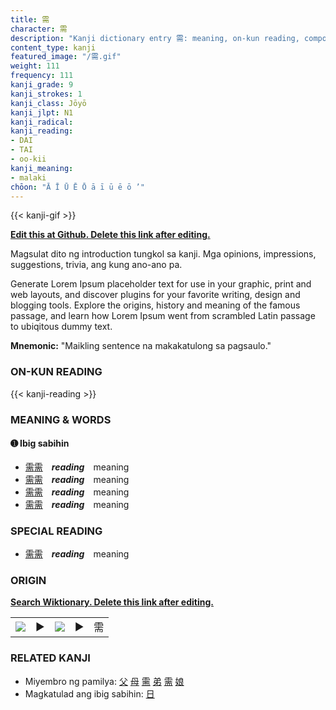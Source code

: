 ```yaml
---
title: 需
character: 需
description: "Kanji dictionary entry 需: meaning, on-kun reading, compounds, origin, related kanji"
content_type: kanji
featured_image: "/需.gif"
weight: 111
frequency: 111
kanji_grade: 9
kanji_strokes: 1
kanji_class: Jōyō
kanji_jlpt: N1
kanji_radical: 
kanji_reading: 
- DAI
- TAI
- oo-kii
kanji_meaning:
- malaki
chōon: "Ā Ī Ū Ē Ō ā ī ū ē ō ’"
---
```

[//]: # (Don't edit the line below. Kanji animated GIF code is automatically generated.)
{{< kanji-gif >}}

[//]: # (Edit below this line.)

**[Edit this at Github. Delete this link after editing.](https://github.com/tim0g/tim/tree/main/content/kanji/需/index.md)**

Magsulat dito ng introduction tungkol sa kanji. Mga opinions, impressions, suggestions, trivia, ang kung ano-ano pa.

Generate Lorem Ipsum placeholder text for use in your graphic, print and web layouts, and discover plugins for your favorite writing, design and blogging tools. Explore the origins, history and meaning of the famous passage, and learn how Lorem Ipsum went from scrambled Latin passage to ubiqitous dummy text.
 
**Mnemonic:** "Maikling sentence na makakatulong sa pagsaulo."

### ON-KUN READING

[//]: # (Don't edit the line below. ON-KUN READING code is automatically generated.)
{{< kanji-reading >}}

### MEANING & WORDS

#### ➊ **Ibig sabihin**
  - [需](../需)[需](../需)　***reading***　meaning
  - [需](../需)[需](../需)　***reading***　meaning
  - [需](../需)[需](../需)　***reading***　meaning
  - [需](../需)[需](../需)　***reading***　meaning

### SPECIAL READING
  - [需](../需)[需](../需)　***reading***　meaning

### ORIGIN

**[Search Wiktionary. Delete this link after editing.](https://wiktionary.org/wiki/需)**
<table class="kanji-table"><tr><td>
<img src="60px-需-bronze.svg.png">
</td><td>▶</td><td>
<img src="60px-需-oracle.svg.png">
</td><td>▶</td>
<td class="kanji-origin">需</td>
</tr></table>

### RELATED KANJI
- Miyembro ng pamilya: [父](../父) [母](../母) [需](../需) [弟](../弟) [需](../需) [娘](../娘)
- Magkatulad ang ibig sabihin: [日](../日)

